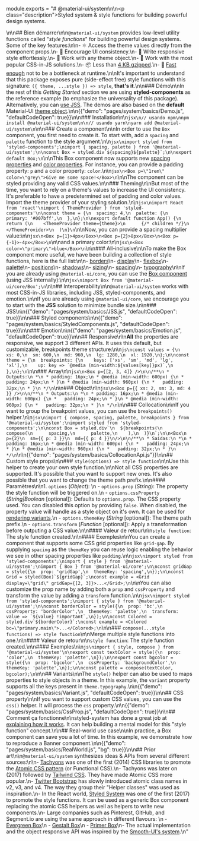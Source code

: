 module.exports = "# @material-ui/system\n\n<p class=\"description\">Styled system & style functions for building powerful design systems.</p>\n\n## Bien démarrer\n\n`@material-ui/system` provides low-level utility functions called \"*style functions*\" for building powerful design systems. Some of the key features:\n\n- ⚛️ Access the theme values directly from the component props.\n- 🦋 Encourage UI consistency.\n- 🌈 Write responsive style effortlessly.\n- 🦎 Work with any theme object.\n- 💅 Work with the most popular CSS-in-JS solutions.\n- 📦 Less than [4 KB gzipped](https://bundlephobia.com/result?p=@material-ui/system).\n- 🚀 [Fast enough](https://github.com/Foso/material-ui/blob/master/packages/material-ui-benchmark/README.md#material-uisystem) not to be a bottleneck at runtime.\n\nIt's important to understand that this package exposes pure (side-effect free) style functions with this signature: `({ theme, ...style }) => style`, **that's it**.\n\n### Démo\n\nIn the rest of this *Getting Started* section we are using **styled-components** as the reference example (to emphasize the universality of this package). Alternatively, you can [use JSS](#interoperability). The demos are also based on the **default** Material-UI [theme object](/customization/default-theme/).\n\n{{\"demo\": \"pages/system/basics/Demo.js\", \"defaultCodeOpen\": true}}\n\n### Installation\n\n```jsx\n// usando npm\nnpm install @material-ui/system\n\n// usando yarn\nyarn add @material-ui/system\n```\n\n### Create a component\n\nIn order to use the `Box` component, you first need to create it. To start with, add a `spacing` and `palette` function to the style argument.\n\n```jsx\nimport styled from 'styled-components';\nimport { spacing, palette } from '@material-ui/system';\n\nconst Box = styled.div`${spacing}${palette}`;\n\nexport default Box;\n```\n\nThis Box component now supports new [spacing properties](/system/spacing/#api) and [color properties](/system/palette/#api). For instance, you can provide a padding property: `p` and a color property: `color`.\n\n```jsx\n<Box p=\"1rem\" color=\"grey\">Give me some space!</Box>\n```\n\nThe component can be styled providing any valid CSS values.\n\n### Theming\n\nBut most of the time, you want to rely on a theme's values to increase the UI consistency. It's preferable to have a predetermined set of padding and color values. Import the theme provider of your styling solution.\n\n```jsx\nimport React from 'react'\nimport { ThemeProvider } from 'styled-components'\n\nconst theme = {\n  spacing: 4,\n  palette: {\n    primary: '#007bff',\n  },\n};\n\nexport default function App() {\n  return (\n    <ThemeProvider theme={theme}>\n      {/* children */}\n    </ThemeProvider>\n  )\n}\n```\n\nNow, you can provide a spacing multiplier value:\n\n```jsx\n<Box p={1}>4px</Box>\n<Box p={2}>8px</Box>\n<Box p={-1}>-4px</Box>\n```\n\nand a primary color:\n\n```jsx\n<Box color=\"primary\">blue</Box>\n```\n\n### All-inclusive\n\nTo make the Box component more useful, we have been building a collection of style functions, here is the full list:\n\n- [borders](/system/borders/#api)\n- [display](/system/display/#api)\n- [flexbox](/system/flexbox/#api)\n- [palette](/system/palette/#api)\n- [positions](/system/positions/#api)\n- [shadows](/system/shadows/#api)\n- [sizing](/system/sizing/#api)\n- [spacing](/system/spacing/#api)\n- [typography](/system/typography/#api)\n\nIf you are already using `@material-ui/core`, you can use the [Box component](/components/box/) (using JSS internally):\n\n```jsx\nimport Box from '@material-ui/core/Box';\n```\n\n## Interoperability\n\n`@material-ui/system` works with most CSS-in-JS libraries, including JSS, styled-components, and emotion.\n\nIf you are already using `@material-ui/core`, we encourage you to start with the **JSS** solution to minimize bundle size.\n\n### JSS\n\n{{\"demo\": \"pages/system/basics/JSS.js\", \"defaultCodeOpen\": true}}\n\n### Styled components\n\n{{\"demo\": \"pages/system/basics/StyledComponents.js\", \"defaultCodeOpen\": true}}\n\n### Emotion\n\n{{\"demo\": \"pages/system/basics/Emotion.js\", \"defaultCodeOpen\": true}}\n\n## Responsive\n\n**All** the properties are responsive, we support 3 different APIs. It uses this default, but customizable, breakpoints theme structure:\n\n```js\nconst values = {\n  xs: 0,\n  sm: 600,\n  md: 960,\n  lg: 1280,\n  xl: 1920,\n};\n\nconst theme = {\n  breakpoints: {\n    keys: ['xs', 'sm', 'md', 'lg', 'xl'],\n    up: key => `@media (min-width:${values[key]}px)`,\n  },\n};\n```\n\n### Array\n\n```jsx\n<Box p={[2, 3, 4]} />\n\n/**\n * Outputs:\n *\n * padding: 16px;\n * @media (min-width: 600px) {\n *   padding: 24px;\n * }\n * @media (min-width: 960px) {\n *   padding: 32px;\n * }\n */\n```\n\n### Object\n\n```jsx\n<Box p={{ xs: 2, sm: 3, md: 4 }} />\n\n/**\n * Outputs:\n *\n * padding: 16px;\n * @media (min-width: 600px) {\n *   padding: 24px;\n * }\n * @media (min-width: 960px) {\n *   padding: 32px;\n * }\n */\n```\n\n### Collocation\n\nIf you want to group the breakpoint values, you can use the `breakpoints()` helper.\n\n```jsx\nimport { compose, spacing, palette, breakpoints } from '@material-ui/system';\nimport styled from 'styled-components';\n\nconst Box = styled.div`\n  ${breakpoints(\n    compose(\n      spacing,\n      palette,\n    ),\n  )}\n`;\n\n<Box\n  p={2}\n  sm={{ p: 3 }}\n  md={{ p: 4 }}\n/>\n\n/**\n * Saídas:\n *\n * padding: 16px;\n * @media (min-width: 600px) {\n *   padding: 24px;\n * }\n * @media (min-width: 960px) {\n *   padding: 32px;\n * }\n */\n```\n\n{{\"demo\": \"pages/system/basics/CollocationApi.js\"}}\n\n## Custom style props\n\n### `style(options) => style function`\n\nUse this helper to create your own style function.\n\nNot all CSS properties are supported. It's possible that you want to support new ones. It's also possible that you want to change the theme path prefix.\n\n#### Paramètres\n\n1. `options` (*Object*): \n  - `options.prop` (*String*): The property the style function will be triggered on.\n  - `options.cssProperty` (*String|Boolean* [optional]): Defaults to `options.prop`. The CSS property used. You can disabled this option by providing `false`. When disabled, the property value will handle as a style object on it's own. It can be used for [rendering variants](#variants).\n  - `options.themeKey` (*String* [optional]): The theme path prefix.\n  - `options.transform` (*Function* [optional]): Apply a transformation before outputing a CSS value.\n\n#### Valeur de retour\n\n`style function`: The style function created.\n\n#### Exemples\n\nYou can create a component that supports some CSS grid properties like `grid-gap`. By supplying `spacing` as the `themeKey` you can reuse logic enabling the behavior we see in other spacing properties like `padding`.\n\n```jsx\nimport styled from 'styled-components';\nimport { style } from '@material-ui/system';\nimport { Box } from '@material-ui/core';\n\nconst gridGap = style({\n  prop: 'gridGap',\n  themeKey: 'spacing',\n});\n\nconst Grid = styled(Box)`${gridGap}`;\nconst example = <Grid display=\"grid\" gridGap={[2, 3]}>...</Grid>;\n```\n\nYou can also customize the prop name by adding both a `prop` and `cssProperty` and transform the value by adding a `transform` function.\n\n```jsx\nimport styled from 'styled-components';\nimport { style } from '@material-ui/system';\n\nconst borderColor = style({\n  prop: 'bc',\n  cssProperty: 'borderColor',\n  themeKey: 'palette',\n  transform: value => `${value} !important`,\n});\n\nconst Colored = styled.div`${borderColor}`;\nconst example = <Colored bc=\"primary.main\">...</Colored>;\n```\n\n### `compose(...style functions) => style function`\n\nMerge multiple style functions into one.\n\n#### Valeur de retour\n\n`style function`: The style function created.\n\n#### Exemples\n\n```js\nimport { style, compose } from '@material-ui/system'\n\nexport const textColor = style({\n  prop: 'color',\n  themeKey: 'palette',\n});\n\nexport const bgcolor = style({\n  prop: 'bgcolor',\n  cssProperty: 'backgroundColor',\n  themeKey: 'palette',\n});\n\nconst palette = compose(textColor, bgcolor);\n```\n\n## Variants\n\nThe `style()` helper can also be used to maps properties to style objects in a theme. In this example, the `variant` property supports all the keys present in `theme.typography`.\n\n{{\"demo\": \"pages/system/basics/Variant.js\", \"defaultCodeOpen\": true}}\n\n## CSS property\n\nIf you want to support custom CSS values, you can use the `css()` helper. It will process the `css` property.\n\n{{\"demo\": \"pages/system/basics/CssProp.js\", \"defaultCodeOpen\": true}}\n\n## Comment ça fonctionne\n\nstyled-system has done a great job at [explaining how it works](https://github.com/jxnblk/styled-system/blob/master/docs/how-it-works.md#how-it-works). It can help building a mental model for this \"style function\" concept.\n\n## Real-world use case\n\nIn practice, a Box component can save you a lot of time. In this example, we demonstrate how to reproduce a Banner component.\n\n{{\"demo\": \"pages/system/basics/RealWorld.js\", \"bg\": true}}\n\n## Prior art\n\n`@material-ui/system` synthesizes ideas & APIs from several different sources:\n\n- [Tachyons](https://tachyons.io/) was one of the first (2014) CSS libraries to promote the [Atomic CSS pattern](https://css-tricks.com/lets-define-exactly-atomic-css/) (or Functional CSS).\n- Tachyons was later on (2017) followed by [Tailwind CSS](https://tailwindcss.com/). They have made Atomic CSS more popular.\n- [Twitter Bootstrap](https://getbootstrap.com/docs/4.1/utilities/borders/) has slowly introduced atomic class names in v2, v3, and v4. The way they group their \"Helper classes\" was used as inspiration.\n- In the React world, [Styled System](https://github.com/jxnblk/styled-system) was one of the first (2017) to promote the style functions. It can be used as a generic Box component replacing the atomic CSS helpers as well as helpers to write new components.\n- Large companies such as Pinterest, GitHub, and Segment.io are using the same approach in different flavours: \n  - [Evergreen Box](https://evergreen.segment.com/components/layout-primitives/)\n  - [Gestalt Box](https://pinterest.github.io/gestalt/#/Box)\n  - [Primer Box](https://primer.style/components/docs/Box)\n- The actual implementation and the object responsive API was inspired by the [Smooth-UI's system](https://smooth-ui.smooth-code.com/docs-basics-system).\n"